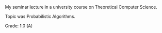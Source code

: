 My seminar lecture in a university course on Theoretical Computer Science.

Topic was Probabilistic Algorithms.

Grade: 1.0 (A)